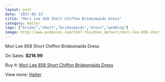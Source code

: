 ```yaml
---
layout: post
date: '2017-05-13'
title: "Mori Lee 858 Short Chiffon Bridesmaids Dress"
category: Halter
tags: ["bridal","short","bridesmaids","dress","wedding"]
image: http://www.eudances.com/5347-thickbox_default/mori-lee-858-short-chiffon-bridesmaids-dress.jpg
---
```

Mori Lee 858 Short Chiffon Bridesmaids Dress

On Sales: **$218.99**
<a href="https://www.eudances.com/en/halter/1817-mori-lee-858-short-chiffon-bridesmaids-dress.html"><amp-img layout="responsive" width="600" height="600" src="//www.eudances.com/5347-thickbox_default/mori-lee-858-short-chiffon-bridesmaids-dress.jpg" alt="Mori Lee 858 Short Chiffon Bridesmaids Dress 0" /></a>

Buy it: [Mori Lee 858 Short Chiffon Bridesmaids Dress](https://www.eudances.com/en/halter/1817-mori-lee-858-short-chiffon-bridesmaids-dress.html "Mori Lee 858 Short Chiffon Bridesmaids Dress")

View more: [Halter](https://www.eudances.com/en/19-halter "Halter")